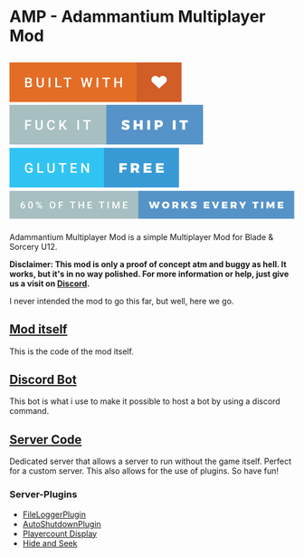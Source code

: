 # AMP - Adammantium Multiplayer Mod
[![forthebadge](https://raw.githubusercontent.com/BraveUX/for-the-badge/master/src/images/badges/built-with-love.svg)](https://forthebadge.com)
[![forthebadge](https://raw.githubusercontent.com/BraveUX/for-the-badge/master/src/images/badges/fuck-it-ship-it.svg)](https://forthebadge.com)
[![forthebadge](https://raw.githubusercontent.com/BraveUX/for-the-badge/master/src/images/badges/gluten-free.svg)](https://forthebadge.com)
[![forthebadge](https://raw.githubusercontent.com/BraveUX/for-the-badge/master/src/images/badges/60-percent-of-the-time-works-every-time.svg)](https://forthebadge.com)
---------
Adammantium Multiplayer Mod is a simple Multiplayer Mod for Blade &amp; Sorcery U12.

**Disclaimer: This mod is only a proof of concept atm and buggy as hell. It works, but it's in no way polished.
For more information or help, just give us a visit on [Discord](https://discord.gg/TdMy59ccfC).**

I never intended the mod to go this far, but well, here we go.

## [Mod itself](https://github.com/AdammantiumMultiplayer/AMP)
This is the code of the mod itself.
## [Discord Bot](https://github.com/AdammantiumMultiplayer/Discord-Hosting-Bot)
This bot is what i use to make it possible to host a bot by using a discord command.
## [Server Code](https://github.com/AdammantiumMultiplayer/Server)
Dedicated server that allows a server to run without the game itself. Perfect for a custom server.
This also allows for the use of plugins. So have fun!
### Server-Plugins
- [FileLoggerPlugin](https://github.com/AdammantiumMultiplayer/FileLoggerPlugin)
- [AutoShutdownPlugin](https://github.com/AdammantiumMultiplayer/AutoShutdownPlugin)
- [Playercount Display](https://github.com/AdammantiumMultiplayer/AMP-Playercount)
- [Hide and Seek](https://github.com/AdammantiumMultiplayer/AMP-Hide-and-Seek)
